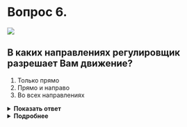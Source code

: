 # Вопрос 6.

![](https://s.drom.ru/i24228/pdd/tickets/2016/1543885489.jpg)

## В каких направлениях регулировщик разрешает Вам движение?

1. Только прямо
2. Прямо и направо
3. Во всех направлениях

<details>
<summary><b>Показать ответ</b></summary>
Правильный ответ: 2
</details>
<details>
<summary><b>Подробнее</b></summary>
Безрельсовым транспортным средствам при таком положении регулировщика со стороны левого и правого бока разрешается движение прямо и направо. «Грудь, спина - стена» - движение запрещено всем со стороны груди и спины.
(Пункт 6.10 ПДД)
</details>